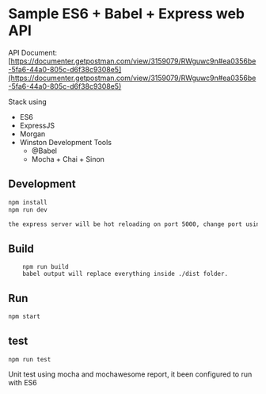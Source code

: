 # Sample ES6 + Babel + Express web API

API Document: [https://documenter.getpostman.com/view/3159079/RWguwc9n#ea0356be-5fa6-44a0-805c-d6f38c9308e5](https://documenter.getpostman.com/view/3159079/RWguwc9n#ea0356be-5fa6-44a0-805c-d6f38c9308e5)

Stack using

- ES6
- ExpressJS
- Morgan
- Winston
  Development Tools
  - @Babel
  - Mocha + Chai + Sinon

## Development

```bash
npm install
npm run dev

the express server will be hot reloading on port 5000, change port using enviroment config or update config.js file
```

## Build

```
    npm run build
    babel output will replace everything inside ./dist folder.
```

## Run

```sh
npm start
```

## test

```
npm run test
```

Unit test using mocha and mochawesome report, it been configured to run with ES6

